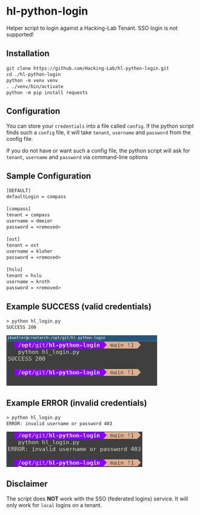 # hl-python-login
Helper script to login against a Hacking-Lab Tenant. SSO login is not supported!

## Installation
```
git clone https://github.com/Hacking-Lab/hl-python-login.git
cd ./hl-python-login
python -m venv venv
. ./venv/bin/activate
python -m pip install requests
```

## Configuration
You can store your `credentials` into a file called `config`. If the python script finds such a `config` file, it will take `tenant`, `username` and `password` from the config file. 

If you do not have or want such a config file, the python script will ask for `tenant`, `username` and `password` via command-line options

## Sample Configuration
```
[DEFAULT]
defaultLogin = compass

[compass]
tenant = compass
username = dmeier 
password = <removed>

[ost]
tenant = ost
username = kloher
password = <removed>

[hslu]
tenant = hslu
username = kroth
password = <removed>
```

## Example SUCCESS (valid credentials)
```
> python hl_login.py
SUCCESS 200
```

![SUCCESS](./img/hlconnect.png)


## Example ERROR (invalid credentials)
```
> python hl_login.py
ERROR: invalid username or password 403
```

![ERROR](./img/hl-error.png)

## Disclaimer
The script does **NOT** work with the SSO (federated logins) service. It will only work for `local` logins on a tenant. 




